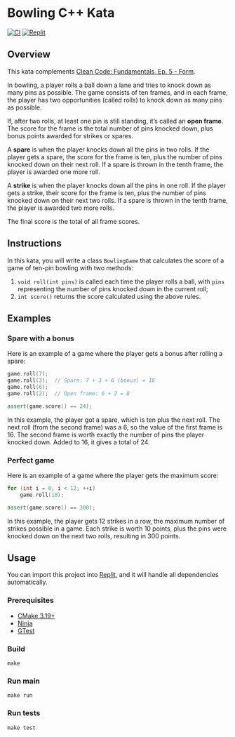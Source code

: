 # Bowling C++ Kata

[![CI](https://github.com/Coding-Cuddles/bowling-cpp-kata/actions/workflows/main.yml/badge.svg)](https://github.com/Coding-Cuddles/bowling-cpp-kata/actions/workflows/main.yml)
[![Replit](https://replit.com/badge?caption=Try%20with%20Replit&variant=small)](https://replit.com/new/github/Coding-Cuddles/bowling-cpp-kata)

## Overview

This kata complements [Clean Code: Fundamentals, Ep. 5 - Form](https://cleancoders.com/episode/clean-code-episode-5).

In bowling, a player rolls a ball down a lane and tries to knock down as many
pins as possible. The game consists of ten frames, and in each frame, the
player has two opportunities (called rolls) to knock down as many pins as
possible.

If, after two rolls, at least one pin is still standing, it’s called an **open
frame**. The score for the frame is the total number of pins knocked down,
plus bonus points awarded for strikes or spares.

A **spare** is when the player knocks down all the pins in two rolls.  If the
player gets a spare, the score for the frame is ten, plus the number of pins
knocked down on their next roll. If a spare is thrown in the tenth frame, the
player is awarded one more roll.

A **strike** is when the player knocks down all the pins in one roll.  If the
player gets a strike, their score for the frame is ten, plus the number of pins
knocked down on their next two rolls. If a spare is thrown in the tenth frame,
the player is awarded two more rolls.

The final score is the total of all frame scores.

## Instructions

In this kata, you will write a class `BowlingGame` that calculates the score of
a game of ten-pin bowling with two methods:

1. `void roll(int pins)` is called each time the player rolls a ball, with
   `pins` representing the number of pins knocked down in the current roll;
2. `int score()` returns the score calculated using the above rules.

## Examples

### Spare with a bonus

Here is an example of a game where the player gets a bonus after rolling a
spare:

```cpp
game.roll(7);
game.roll(3);  // Spare: 7 + 3 + 6 (bonus) = 16
game.roll(6);
game.roll(2);  // Open frame: 6 + 2 = 8

assert(game.score() == 24);
```

In this example, the player got a spare, which is ten plus the next roll. The
next roll (from the second frame) was a 6, so the value of the first frame is
16. The second frame is worth exactly the number of pins the player knocked
down. Added to 16, it gives a total of 24.

### Perfect game

Here is an example of a game where the player gets the maximum score:

```cpp
for (int i = 0; i < 12; ++i)
    game.roll(10);

assert(game.score() == 300);
```

In this example, the player gets 12 strikes in a row, the maximum number of
strikes possible in a game.  Each strike is worth 10 points, plus the pins were
knocked down on the next two rolls, resulting in 300 points.

## Usage

You can import this project into [Replit](https://replit.com), and it will
handle all dependencies automatically.

### Prerequisites

* [CMake 3.19+](https://cmake.org)
* [Ninja](https://ninja-build.org)
* [GTest](https://github.com/google/googletest)

### Build

```console
make
```

### Run main

```console
make run
```

### Run tests

```console
make test
```
